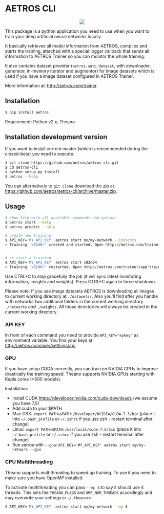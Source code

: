 # AETROS CLI

<p align="center">
<img src="https://avatars2.githubusercontent.com/u/17340113?v=3&s=200" />
</p>

This package is a python application you need to use when you want to train your deep artificial neural networks locally.

It basically retrieves all model information from AETROS, compiles and starts the training, attached with a special logger
callback that sends all information to AETROS Trainer so you can monitor the whole training.

It also contains dataset provider (`aetros.auto_dataset`, with downloader, generator, in-memory iterator and augmentor) for image datasets
which is used if you have a image dataset configured in AETROS Trainer.

More information at: http://aetros.com/trainer

## Installation

```bash
$ pip install aetros
```

Requirement: Python v2.x, Theano

## Installation development version

If you want to install current master (which is recommended during the closed-beta) you need to execute:

```bash
$ git clone https://github.com/aetros/aetros-cli.git
$ cd aetros-cli
$ python setup.py install
$ aetros --help
```

You can alternatively to `git clone` download the zip at https://github.com/aetros/aetros-cli/archive/master.zip.

## Usage

```bash
# show help with all available commands and options
$ aetros start --help
$ aetros predict --help

# create new training
$ API_KEY='MY_API_KEY' aetros start my/my-network --insights
> Training 'x82d0r' created and started. Open http://aetros.com/trainer/app?training=x82d0r to monitor the training.


# re-start a training
$ API_KEY='MY_API_KEY' aetros start x82d04
> Training 'x82d0r' restarted. Open http://aetros.com/trainer/app?training=x82d0r to monitor the training.
```

Use CTRL+C to stop gracefully the job (it will sync latest monitoring information, insights and weights). Press CTRL+C again to force shutdown.

Please note: If you use image datasets AETROS is downloading all images to current working directory at `./datasets/`.
Also you'll find after you handle with networks two additional folders in the current working directory `./networks` and `./weights`.
All those directories will always be created in the current working directory.

### API KEY

In front of each command you need to provide `API_KEY="mykey"` as environment variable. You find your keys at http://aetros.com/user/settings/api.

### GPU

If you have setup CUDA correctly, you can train on NVIDIA GPUs to improve drastically the training speed.
Theano supports NVIDIA GPUs starting with Kepla cores (>600 models).

Installation:

* Install CUDA https://developer.nvidia.com/cuda-downloads (we assume you have 7.5)
* Add cuda to your $PATH
 * Mac OSX: `export PATH=$PATH:/Developer/NVIDIA/CUDA-7.5/bin` (place it into `~/.bash_profile` or `~/.zshrc` if you use zsh - restart terminal after change)
 * Linux: `export PATH=$PATH:/usr/local/cuda-7.5/bin` (place it into `~/.bash_profile` or `~/.zshrc` if you use zsh - restart terminal after change)
* Run aetros with `--gpu`: `API_KEY='MY_API_KEY' aetros start my/my-network --gpu`

### CPU Multithreading

Theano supports multithreading to speed up training. To use it you need to make sure you have OpenMP installed.

To activate multithreading you can pass `--mp 4` to say it should use 4 threads.
This sets the `THEANO_FLAGS` and `OMP_NUM_THREADS` accordingly and may overwrite your settings in `~/.theanorc`.

```bash
$ API_KEY='MY_API_KEY' aetros start my/my-network --mp 4
```